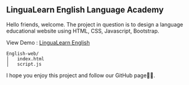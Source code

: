 <h2>LinguaLearn English Language Academy</h2>
<p>Hello friends, welcome. The project in question is to design a language educational website using HTML, CSS, Javascript, Bootstrap.</p>
<p>View Demo : <a href="">LinguaLearn English</a></p>

```
English-web/
│   index.html
│   script.js
```
<p>I hope you enjoy this project and follow our GitHub page👨‍💻.</p>
